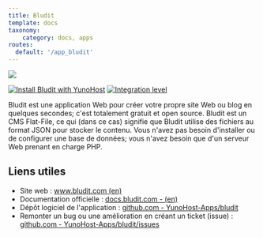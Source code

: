 ```yaml
---
title: Bludit 
template: docs
taxonomy:
    category: docs, apps
routes:
  default: '/app_bludit'
---
```


![](image://bludit_logo.png?width=80)

[![Install Bludit with YunoHost](https://install-app.yunohost.org/install-with-yunohost.png)](https://install-app.yunohost.org/?app=bludit) [![Integration level](https://dash.yunohost.org/integration/bludit.svg)](https://dash.yunohost.org/appci/app/bludit)

Bludit est une application Web pour créer votre propre site Web ou blog en quelques secondes; c'est totalement gratuit et open source. Bludit est un CMS Flat-File, ce qui (dans ce cas) signifie que Bludit utilise des fichiers au format JSON pour stocker le contenu. Vous n'avez pas besoin d'installer ou de configurer une base de données; vous n'avez besoin que d'un serveur Web prenant en charge PHP.

## Liens utiles

 + Site web : [www.bludit.com (en)](https://www.bludit.com/)
 + Documentation officielle : [docs.bludit.com - (en)](https://docs.bludit.com/en/)
 + Dépôt logiciel de l'application : [github.com - YunoHost-Apps/bludit](https://github.com/YunoHost-Apps/bludit_ynh)
 + Remonter un bug ou une amélioration en créant un ticket (issue) : [github.com - YunoHost-Apps/bludit/issues](https://github.com/YunoHost-Apps/bludit_ynh/issues)
